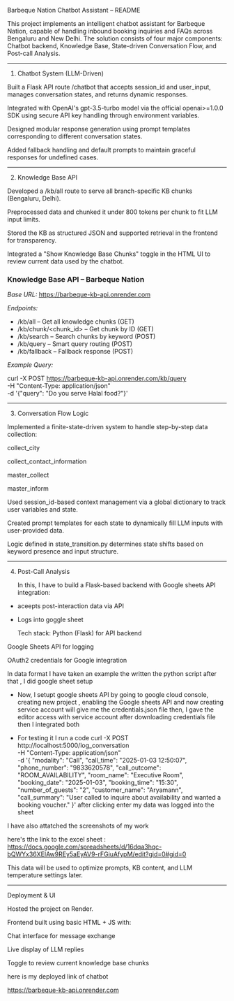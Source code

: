 Barbeque Nation Chatbot Assistant – README

This project implements an intelligent chatbot assistant for Barbeque Nation, capable of handling inbound booking inquiries and FAQs across Bengaluru and New Delhi. The solution consists of four major components: Chatbot backend, Knowledge Base, State-driven Conversation Flow, and Post-call Analysis.


---

1. Chatbot System (LLM-Driven)

Built a Flask API route /chatbot that accepts session_id and user_input, manages conversation states, and returns dynamic responses.

Integrated with OpenAI's gpt-3.5-turbo model via the official openai>=1.0.0 SDK using secure API key handling through environment variables.

Designed modular response generation using prompt templates corresponding to different conversation states.

Added fallback handling and default prompts to maintain graceful responses for undefined cases.



---

2. Knowledge Base API

Developed a /kb/all route to serve all branch-specific KB chunks (Bengaluru, Delhi).

Preprocessed data and chunked it under 800 tokens per chunk to fit LLM input limits.

Stored the KB as structured JSON and supported retrieval in the frontend for transparency.

Integrated a "Show Knowledge Base Chunks" toggle in the HTML UI to review current data used by the chatbot.

### Knowledge Base API – Barbeque Nation

*Base URL:* https://barbeque-kb-api.onrender.com

*Endpoints:*
- /kb/all – Get all knowledge chunks (GET)
- /kb/chunk/<chunk_id> – Get chunk by ID (GET)
- /kb/search – Search chunks by keyword (POST)
- /kb/query – Smart query routing (POST)
- /kb/fallback – Fallback response (POST)

*Example Query:*

curl -X POST https://barbeque-kb-api.onrender.com/kb/query \
-H "Content-Type: application/json" \
-d '{"query": "Do you serve Halal food?"}'




---

3. Conversation Flow Logic

Implemented a finite-state-driven system to handle step-by-step data collection:

collect_city

collect_contact_information

master_collect

master_inform


Used session_id-based context management via a global dictionary to track user variables and state.

Created prompt templates for each state to dynamically fill LLM inputs with user-provided data.

Logic defined in state_transition.py determines state shifts based on keyword presence and input structure.



---

4. Post-Call Analysis

   In this, I have to build a Flask-based backend with Google sheets API integration:
 - aceepts post-interaction data via API
 - Logs into goggle sheet

   Tech stack:
   Python (Flask) for API backend

Google Sheets API for logging

OAuth2 credentials for Google integration

In data format I have taken an example 
the written the python script
after that , I did google sheet setup
- Now, I setupt google sheets API by going to google cloud console, 
creating new project , enabling the Google sheets API
and now creating service account will give me the credentials.json file 
then, I gave the editor access with service account after downloading credentials file
then I integrated both 

- For testing it I run a code 
curl -X POST http://localhost:5000/log_conversation \
-H "Content-Type: application/json" \
-d '{
  "modality": "Call",
  "call_time": "2025-01-03 12:50:07",
  "phone_number": "9833620578",
  "call_outcome": "ROOM_AVAILABILITY",
  "room_name": "Executive Room",
  "booking_date": "2025-01-03",
  "booking_time": "15:30",
  "number_of_guests": "2",
  "customer_name": "Aryamann",
  "call_summary": "User called to inquire about availability and wanted a booking voucher."
}'
  after clicking enter my data was logged into the sheet

I have also attatched the screenshots of my work

here's tthe link to the excel sheet : https://docs.google.com/spreadsheets/d/16dqa3hqc-bQWYx36XElAw9REy5aEyAV9-rFGiuAfypM/edit?gid=0#gid=0




This data will be used to optimize prompts, KB content, and LLM temperature settings later.



---

Deployment & UI

Hosted the project on Render.

Frontend built using basic HTML + JS with:

Chat interface for message exchange

Live display of LLM replies

Toggle to review current knowledge base chunks


here is my deployed link of chatbot

https://barbeque-kb-api.onrender.com


